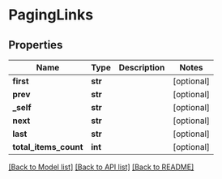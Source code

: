 # PagingLinks

## Properties
Name | Type | Description | Notes
------------ | ------------- | ------------- | -------------
**first** | **str** |  | [optional] 
**prev** | **str** |  | [optional] 
**_self** | **str** |  | [optional] 
**next** | **str** |  | [optional] 
**last** | **str** |  | [optional] 
**total_items_count** | **int** |  | [optional] 

[[Back to Model list]](../README.md#documentation-for-models) [[Back to API list]](../README.md#documentation-for-api-endpoints) [[Back to README]](../README.md)

